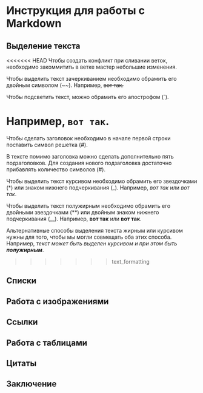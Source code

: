 # Инструкция для работы с Markdown
## Выделение текста

<<<<<<< HEAD
Чтобы создать конфликт при сливании веток, необходимо закоммитить в ветке мастер небольшие изменения.

Чтобы выделить текст зачеркиванием необходимо обрамить его двойным символом (~~).
Например, ~~вот так.~~ 

Чтобы подсветить текст, можно обрамить его апострофом (`).

Например, `вот так`.
=======
Чтобы сделать заголовок необходимо в начале первой строки поставить символ решетка (#).

В тексте помимо заголовка можно сделать дополнительно пять подзаголовков. Для создания нового подзаголовка достаточно прибавлять количество символов (#).

Чтобы выделить текст курсивом необходимо обрамить его звездочками (*) или знаком нижнего подчеркивания (_). Например, *вот так* или _вот так_.

Чтобы выделить текст полужирным необходимо обрамить его двойными звездочками (**) или двойным знаком нижнего подчеркивания (__). Например, **вот так** или __вот так__.

Альтернативные способы выделения текста жирным или курсивом нужны для того, чтобы мы могли совмещать оба этих способа. Например, _текст может быть выделен курсивом и при этом быть **полужирным**_.
>>>>>>> text_formatting

## Списки
## Работа с изображениями
## Ссылки
## Работа с таблицами
## Цитаты
## Заключение